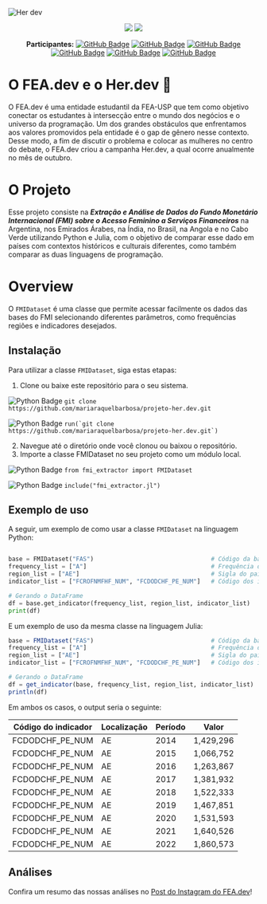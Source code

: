 ![Her dev](https://github.com/mariaraquelbarbosa/Projeto-Her.dev-Julia-Python/assets/122839919/e55d28b8-5445-4f14-9359-73ff105ca412)

<div align="center">
  
  <img src="https://img.shields.io/badge/-Julia-9558B2?style=for-the-badge&logo=julia&logoColor=white"/> <img src="https://img.shields.io/badge/Python-FFD43B?style=for-the-badge&logo=python&logoColor=blue"/>

</div>

<div align="center">

  **Participantes:** <a href="https://github.com/mariaraquelbarbosa">[![GitHub Badge](https://img.shields.io/badge/Maria_Raquel-100000?style=for-the-badge&logo=GitHub&logoColor=white)](https://github.com/mariaraquelbarbosa)</a>
  <a href="https://github.com/Alice-ts">[![GitHub Badge](https://img.shields.io/badge/Alice_Saraiva-100000?style=for-the-badge&logo=GitHub&logoColor=white)](https://github.com/Alice-ts)
  <a href="https://github.com/emillymeneses">[![GitHub Badge](https://img.shields.io/badge/Emilly_Meneses-100000?style=for-the-badge&logo=GitHub&logoColor=white)](https://github.com/emillymeneses)
  <a href="https://github.com/geovannangf">[![GitHub Badge](https://img.shields.io/badge/Geovanna_Ferreira-100000?style=for-the-badge&logo=GitHub&logoColor=white)](https://github.com/geovannangf)
  <a href="https://github.com/WalleryO">[![GitHub Badge](https://img.shields.io/badge/Wallery_Gomes-100000?style=for-the-badge&logo=GitHub&logoColor=white)](https://github.com/WalleryO)
  <a href="https://github.com/Adrielle123abreu">[![GitHub Badge](https://img.shields.io/badge/Adrielle_Abreu-100000?style=for-the-badge&logo=GitHub&logoColor=white)](https://github.com/Adrielle123abreu)


</div>

<p></p>

# O FEA.dev e o Her.dev 🌹
O FEA.dev é uma entidade estudantil da FEA-USP que tem como objetivo conectar os estudantes à intersecção entre o mundo dos negócios e o universo da programação. Um dos grandes obstáculos que enfrentamos aos valores promovidos pela entidade é o gap de gênero nesse contexto. Desse modo, a fim de discutir o problema e colocar as mulheres no centro do debate, o FEA.dev criou a campanha Her.dev, a qual ocorre anualmente no mês de outubro.

# O Projeto

Esse projeto consiste na ***Extração e Análise de Dados do Fundo Monetário Internacional (FMI) sobre o Acesso Feminino a Serviços Financeiros*** na Argentina, nos Emirados Árabes, na Índia, no Brasil, na Angola e no Cabo Verde utilizando Python e Julia, com o objetivo de comparar esse dado em países com contextos históricos e culturais diferentes, como também comparar as duas linguagens de programação.

# Overview

O `FMIDataset` é uma classe que permite acessar facilmente os dados das bases do FMI selecionando diferentes parâmetros, como frequências regiões e indicadores desejados.

## Instalação

Para utilizar a classe `FMIDataset`, siga estas etapas:

1. Clone ou baixe este repositório para o seu sistema.

![Python Badge](https://img.shields.io/badge/Python-FFD43B?style=for-the-badge&logo=python&logoColor=blue) ```git clone https://github.com/mariaraquelbarbosa/projeto-her.dev.git```

![Python Badge](https://img.shields.io/badge/-Julia-9558B2?style=for-the-badge&logo=julia&logoColor=white) ```run(`git clone https://github.com/mariaraquelbarbosa/projeto-her.dev.git`)```

2. Navegue até o diretório onde você clonou ou baixou o repositório.
3. Importe a classe FMIDataset no seu projeto como um módulo local.

![Python Badge](https://img.shields.io/badge/Python-FFD43B?style=for-the-badge&logo=python&logoColor=blue) ```from fmi_extractor import FMIDataset```

![Python Badge](https://img.shields.io/badge/-Julia-9558B2?style=for-the-badge&logo=julia&logoColor=white) ```include("fmi_extractor.jl")```

## Exemplo de uso

A seguir, um exemplo de como usar a classe `FMIDataset` na linguagem Python:

```python

base = FMIDataset("FAS")                                 # Código da base de dados
frequency_list = ["A"]                                   # Frequência dos dados
region_list = ["AE"]                                     # Sigla do país
indicator_list = ["FCROFNMFHF_NUM", "FCDODCHF_PE_NUM"]   # Código dos indicadores

# Gerando o DataFrame
df = base.get_indicator(frequency_list, region_list, indicator_list)
print(df)
```

E um exemplo de uso da mesma classe na linguagem Julia:
```julia
base = FMIDataset("FAS")                                 # Código da base de dados
frequency_list = ["A"]                                   # Frequência dos dados
region_list = ["AE"]                                     # Sigla do país
indicator_list = ["FCROFNMFHF_NUM", "FCDODCHF_PE_NUM"]   # Código dos indicadores

# Gerando o DataFrame
df = get_indicator(base, frequency_list, region_list, indicator_list)
println(df)
```

Em ambos os casos, o output seria o seguinte:

| Código do indicador | Localização | Período |   Valor |
|---------------------|------------|--------|---------|
| FCDODCHF_PE_NUM     | AE         |   2014 | 1,429,296|
| FCDODCHF_PE_NUM     | AE         |   2015 | 1,066,752|
| FCDODCHF_PE_NUM     | AE         |   2016 | 1,263,867|
| FCDODCHF_PE_NUM     | AE         |   2017 | 1,381,932|
| FCDODCHF_PE_NUM     | AE         |   2018 | 1,522,333|
| FCDODCHF_PE_NUM     | AE         |   2019 | 1,467,851|
| FCDODCHF_PE_NUM     | AE         |   2020 | 1,531,593|
| FCDODCHF_PE_NUM     | AE         |   2021 | 1,640,526|
| FCDODCHF_PE_NUM     | AE         |   2022 | 1,860,573|

## Análises

Confira um resumo das nossas análises no [Post do Instagram do FEA.dev](https://www.instagram.com/p/CzFN9LmoKqs)!
